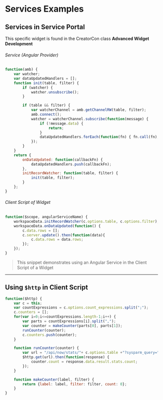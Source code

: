 # Services Examples


## Services in Service Portal
This specific widget is found in the CreatorCon class **Advanced Widget Development**

###### Service (Angular Provider)
```js
function(amb) {
	var watcher;
	var dataUpdatedHandlers = [];
	function init(table, filter) {
		if (watcher) {
			watcher.unsubscribe();
		}

		if (table && filter) {
			var watcherChannel = amb.getChannelRW(table, filter);
			amb.connect();
			watcher = watcherChannel.subscribe(function(message) {
				if (!message.data) {
					return;
				}
				dataUpdatedHandlers.forEach(function(fn) { fn.call(fn); });
			});
		}
	}
	return {
		onDataUpdated: function(callbackFn) {
			dataUpdatedHandlers.push(callbackFn);
		},
		initRecordWatcher: function(table, filter) {
			init(table, filter);
		}
	};
}
```

###### Client Script of Widget
```js
function($scope, angularServiceName) {
    workspaceData.initRecordWatcher(c.options.table, c.options.filter);
    workspaceData.onDataUpdated(function() {
        c.data.rows = [];
        c.server.update().then(function(data){
            c.data.rows = data.rows;
        });
    });
}
```

> This snippet demonstrates using an Angular Service in the Client Script of a Widget

----------------------------------------------------------------------------------------------------------

## Using `$http` in Client Script
```js
function($http) {
    var c = this;
    var countExpressions = c.options.count_expressions.split(";");
    c.counters = [];
    for(var i=0;i<=countExpressions.length-1;i++) {
        var parts = countExpressions[i].split(",");
        var counter = makeCounter(parts[0], parts[1]);
        runCounter(counter);
        c.counters.push(counter);
    }

    function runCounter(counter) {
        var url = "/api/now/stats/"+ c.options.table +"?sysparm_query="+ counter.filter +"&sysparm_count=true";
        $http.get(url).then(function(response) {
            counter.count = response.data.result.stats.count;
        });
    }

    function makeCounter(label, filter) {
        return {label: label, filter: filter, count: 0};
    }
}
```